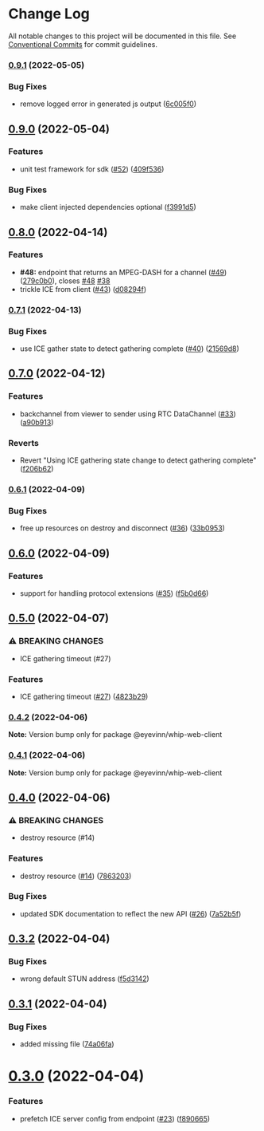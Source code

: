 # Change Log

All notable changes to this project will be documented in this file.
See [Conventional Commits](https://conventionalcommits.org) for commit guidelines.

### [0.9.1](https://github.com/Eyevinn/whip/compare/@eyevinn/whip-web-client@0.9.0...@eyevinn/whip-web-client@0.9.1) (2022-05-05)


### Bug Fixes

* remove logged error in generated js output ([6c005f0](https://github.com/Eyevinn/whip/commit/6c005f065a20d8022ca160116df0a6428be0095c))



## [0.9.0](https://github.com/Eyevinn/whip/compare/@eyevinn/whip-web-client@0.8.0...@eyevinn/whip-web-client@0.9.0) (2022-05-04)


### Features

* unit test framework for sdk ([#52](https://github.com/Eyevinn/whip/issues/52)) ([409f536](https://github.com/Eyevinn/whip/commit/409f536ffaabc476fd0ce2fb6a749ea66a65bacd))


### Bug Fixes

* make client injected dependencies optional ([f3991d5](https://github.com/Eyevinn/whip/commit/f3991d5e408142fb80c85a9922cb7de823edb7aa))



## [0.8.0](https://github.com/Eyevinn/whip/compare/@eyevinn/whip-web-client@0.7.1...@eyevinn/whip-web-client@0.8.0) (2022-04-14)


### Features

* **#48:** endpoint that returns an MPEG-DASH for a channel ([#49](https://github.com/Eyevinn/whip/issues/49)) ([279c0b0](https://github.com/Eyevinn/whip/commit/279c0b0135506b1f5c4cb1ec054da2fdbc075019)), closes [#48](https://github.com/Eyevinn/whip/issues/48) [#38](https://github.com/Eyevinn/whip/issues/38)
* trickle ICE from client ([#43](https://github.com/Eyevinn/whip/issues/43)) ([d08294f](https://github.com/Eyevinn/whip/commit/d08294f65e8ca73d11062d7c04914157204b832f))



### [0.7.1](https://github.com/Eyevinn/whip/compare/@eyevinn/whip-web-client@0.7.0...@eyevinn/whip-web-client@0.7.1) (2022-04-13)


### Bug Fixes

* use ICE gather state to detect gathering complete ([#40](https://github.com/Eyevinn/whip/issues/40)) ([21569d8](https://github.com/Eyevinn/whip/commit/21569d8e71e150443337acd43592d808fce51fcf))



## [0.7.0](https://github.com/Eyevinn/whip/compare/@eyevinn/whip-web-client@0.6.1...@eyevinn/whip-web-client@0.7.0) (2022-04-12)


### Features

* backchannel from viewer to sender using RTC DataChannel ([#33](https://github.com/Eyevinn/whip/issues/33)) ([a90b913](https://github.com/Eyevinn/whip/commit/a90b913587a612c22388f9c2e89d905054fb9440))


### Reverts

* Revert "Using ICE gathering state change to detect gathering complete" ([f206b62](https://github.com/Eyevinn/whip/commit/f206b6210e06afd820e02fcbbcf472bf36d2b8d0))



### [0.6.1](https://github.com/Eyevinn/whip/compare/@eyevinn/whip-web-client@0.6.0...@eyevinn/whip-web-client@0.6.1) (2022-04-09)


### Bug Fixes

* free up resources on destroy and disconnect ([#36](https://github.com/Eyevinn/whip/issues/36)) ([33b0953](https://github.com/Eyevinn/whip/commit/33b09534c950628ec2584846ae2ea34b964c5aa7))



## [0.6.0](https://github.com/Eyevinn/whip/compare/@eyevinn/whip-web-client@0.5.0...@eyevinn/whip-web-client@0.6.0) (2022-04-09)


### Features

* support for handling protocol extensions ([#35](https://github.com/Eyevinn/whip/issues/35)) ([f5b0d66](https://github.com/Eyevinn/whip/commit/f5b0d6642f142f90222d8a16b8cc32e9636b2504))



## [0.5.0](https://github.com/Eyevinn/whip/compare/@eyevinn/whip-web-client@0.4.2...@eyevinn/whip-web-client@0.5.0) (2022-04-07)


### ⚠ BREAKING CHANGES

* ICE gathering timeout (#27)

### Features

* ICE gathering timeout ([#27](https://github.com/Eyevinn/whip/issues/27)) ([4823b29](https://github.com/Eyevinn/whip/commit/4823b29d2c8874c9decbf95a9b508efc23d67451))



### [0.4.2](https://github.com/Eyevinn/whip/compare/@eyevinn/whip-web-client@0.4.1...@eyevinn/whip-web-client@0.4.2) (2022-04-06)

**Note:** Version bump only for package @eyevinn/whip-web-client





### [0.4.1](https://github.com/Eyevinn/whip/compare/@eyevinn/whip-web-client@0.4.0...@eyevinn/whip-web-client@0.4.1) (2022-04-06)

**Note:** Version bump only for package @eyevinn/whip-web-client





## [0.4.0](https://github.com/Eyevinn/whip/compare/@eyevinn/whip-web-client@0.3.2...@eyevinn/whip-web-client@0.4.0) (2022-04-06)


### ⚠ BREAKING CHANGES

* destroy resource (#14)

### Features

* destroy resource ([#14](https://github.com/Eyevinn/whip/issues/14)) ([7863203](https://github.com/Eyevinn/whip/commit/78632033657c54f3bb4c53067e62edc91d190341))


### Bug Fixes

* updated SDK documentation to reflect the new API ([#26](https://github.com/Eyevinn/whip/issues/26)) ([7a52b5f](https://github.com/Eyevinn/whip/commit/7a52b5f37ff5b25dfde0513488226b4aa3d8d30f))



## [0.3.2](https://github.com/Eyevinn/whip/compare/@eyevinn/whip-web-client@0.3.1...@eyevinn/whip-web-client@0.3.2) (2022-04-04)


### Bug Fixes

* wrong default STUN address ([f5d3142](https://github.com/Eyevinn/whip/commit/f5d3142e97813d3c54aa19a59e54bbf058702405))





## [0.3.1](https://github.com/Eyevinn/whip/compare/@eyevinn/whip-web-client@0.3.0...@eyevinn/whip-web-client@0.3.1) (2022-04-04)


### Bug Fixes

* added missing file ([74a06fa](https://github.com/Eyevinn/whip/commit/74a06fa2caa3b37d5fd1e0c3217312c35e2ba9c2))





# [0.3.0](https://github.com/Eyevinn/whip/compare/@eyevinn/whip-web-client@0.2.1...@eyevinn/whip-web-client@0.3.0) (2022-04-04)


### Features

* prefetch ICE server config from endpoint ([#23](https://github.com/Eyevinn/whip/issues/23)) ([f890665](https://github.com/Eyevinn/whip/commit/f890665c66e35b067ed44a27ed3188457b06cd6b))
